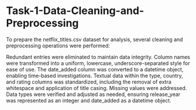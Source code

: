 # Task-1-Data-Cleaning-and-Preprocessing
To prepare the netflix_titles.csv dataset for analysis, several cleaning and preprocessing operations were performed:

Redundant entries were eliminated to maintain data integrity.
Column names were transformed into a uniform, lowercase, underscore-separated style for ease of use.
The date_added column was converted to a datetime object, enabling time-based investigations.
Textual data within the type, country, and rating columns was standardized, including the removal of extra whitespace and application of title casing.
Missing values were addressed.
Data types were verified and adjusted as needed, ensuring release_year was represented as an integer and date_added as a datetime object.
